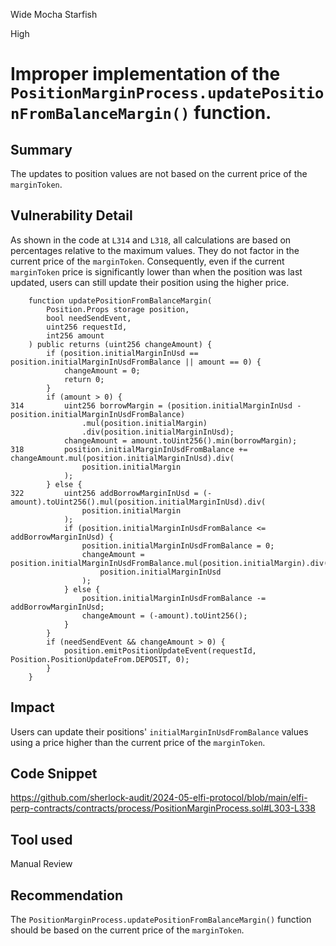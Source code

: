 Wide Mocha Starfish

High

# Improper implementation of the `PositionMarginProcess.updatePositionFromBalanceMargin()` function.

## Summary

The updates to position values are not based on the current price of the `marginToken`.

## Vulnerability Detail

As shown in the code at `L314` and `L318`, all calculations are based on percentages relative to the maximum values. They do not factor in the current price of the `marginToken`. Consequently, even if the current `marginToken` price is significantly lower than when the position was last updated, users can still update their position using the higher price.

```solidity
    function updatePositionFromBalanceMargin(
        Position.Props storage position,
        bool needSendEvent,
        uint256 requestId,
        int256 amount
    ) public returns (uint256 changeAmount) {
        if (position.initialMarginInUsd == position.initialMarginInUsdFromBalance || amount == 0) {
            changeAmount = 0;
            return 0;
        }
        if (amount > 0) {
314         uint256 borrowMargin = (position.initialMarginInUsd - position.initialMarginInUsdFromBalance)
                .mul(position.initialMargin)
                .div(position.initialMarginInUsd);
            changeAmount = amount.toUint256().min(borrowMargin);
318         position.initialMarginInUsdFromBalance += changeAmount.mul(position.initialMarginInUsd).div(
                position.initialMargin
            );
        } else {
322         uint256 addBorrowMarginInUsd = (-amount).toUint256().mul(position.initialMarginInUsd).div(
                position.initialMargin
            );
            if (position.initialMarginInUsdFromBalance <= addBorrowMarginInUsd) {
                position.initialMarginInUsdFromBalance = 0;
                changeAmount = position.initialMarginInUsdFromBalance.mul(position.initialMargin).div(
                    position.initialMarginInUsd
                );
            } else {
                position.initialMarginInUsdFromBalance -= addBorrowMarginInUsd;
                changeAmount = (-amount).toUint256();
            }
        }
        if (needSendEvent && changeAmount > 0) {
            position.emitPositionUpdateEvent(requestId, Position.PositionUpdateFrom.DEPOSIT, 0);
        }
    }
```

## Impact

Users can update their positions' `initialMarginInUsdFromBalance` values using a price higher than the current price of the `marginToken`.

## Code Snippet

https://github.com/sherlock-audit/2024-05-elfi-protocol/blob/main/elfi-perp-contracts/contracts/process/PositionMarginProcess.sol#L303-L338

## Tool used

Manual Review

## Recommendation

The `PositionMarginProcess.updatePositionFromBalanceMargin()` function should be based on the current price of the `marginToken`.